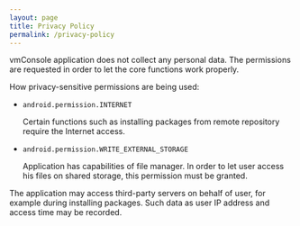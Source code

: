 ```yaml
---
layout: page
title: Privacy Policy
permalink: /privacy-policy
---
```


vmConsole application does not collect any personal data. The permissions
are requested in order to let the core functions work properly.

How privacy-sensitive permissions are being used:

* `android.permission.INTERNET`

  Certain functions such as installing packages from remote repository
  require the Internet access.

* `android.permission.WRITE_EXTERNAL_STORAGE`

  Application has capabilities of file manager. In order to let user
  access his files on shared storage, this permission must be granted.

The application may access third-party servers on behalf of user, for
example during installing packages. Such data as user IP address and
access time may be recorded.
